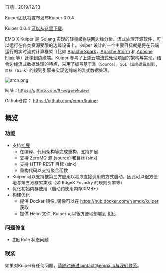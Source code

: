 日期：2019/12/13

Kuiper团队将宣布发布Kuiper 0.0.4

Kuiper 0.0.4 [可以从这里下载](https://github.com/emqx/kuiper/releases/tag/0.0.4).

EMQ X Kuiper 是 Golang 实现的轻量级物联网边缘分析、流式处理开源软件，可以运行在各类资源受限的边缘设备上。Kuiper 设计的一个主要目标就是将在云端运行的实时流式计算框架（比如 [Apache Spark](https://spark.apache.org/)，[Apache Storm](https://storm.apache.org/) 和 [Apache Flink](https://flink.apache.org/) 等）迁移到边缘端。Kuiper 参考了上述云端流式处理项目的架构与实现，结合边缘流式数据处理的特点，采用了编写基于`源 (Source)`，`SQL (业务逻辑处理)`, `目标 (Sink)` 的规则引擎来实现边缘端的流式数据处理。

![arch.png](https://static.emqx.net/images/95b75e626481746d4bcb58bf76820527.png)

网址：https://github.com/lf-edge/ekuiper

Github仓库： https://github.com/emqx/kuiper

## 概览

### 功能

- 支持[扩展](https://github.com/emqx/kuiper/blob/master/docs/en_US/extension/overview.md)
  - 在编译、代码架构等完成重构，支持扩展
  - 支持 ZeroMQ 源 (source) 和目标 (sink)
  - 支持 HTTP REST 目标 (sink)
  - 重构代码以支持聚合函数
- Kuiper 可以支持被第三方应用以程序直接调用的方式启动，因此可以很方便地与第三方框架集成（如 EdgeX Foundry 的规则引擎等）
- 优化初始内存使用（启动约使用内存10MB+）
- 构建优化
  - 提供 Docker 镜像, 镜像可以在 https://hub.docker.com/r/emqx/kuiper 获取
  - 提供 Helm 文件,  Kuiper 可以很方便地部署到 [K3s](https://github.com/emqx/kuiper/blob/master/deploy/chart/kuiper/README.md).

### 问题修复

- [#16](https://github.com/emqx/kuiper/issues/16) Rule 状态问题 

### 联系

如果对Kuiper有任何问题，请随时通过contact@emqx.io与我们联系。
